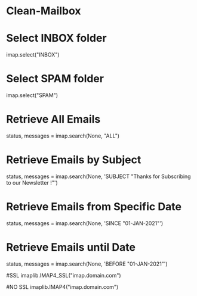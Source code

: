 # Clean-Mailbox

# Select INBOX folder
imap.select("INBOX")

# Select SPAM folder
imap.select("SPAM")

# Retrieve All Emails
status, messages = imap.search(None, "ALL")

# Retrieve Emails by Subject
status, messages = imap.search(None, 'SUBJECT "Thanks for Subscribing to our Newsletter !"')

# Retrieve Emails from Specific Date
status, messages = imap.search(None, 'SINCE "01-JAN-2021"')

# Retrieve Emails until Date
status, messages = imap.search(None, 'BEFORE "01-JAN-2021"')

#SSL
imaplib.IMAP4_SSL("imap.domain.com")

#NO SSL
imaplib.IMAP4("imap.domain.com")
